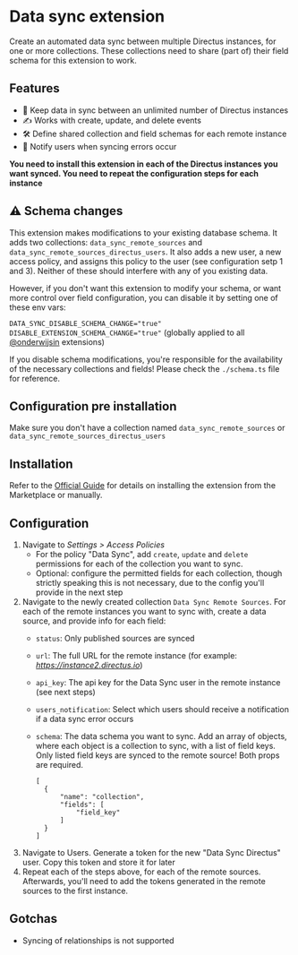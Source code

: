 # Data sync extension
Create an automated data sync between multiple Directus instances, for one or more collections. These collections need to share (part of) their field schema for this extension to work.

## Features
- 🔄 Keep data in sync between an unlimited number of Directus instances
- ✍️ Works with create, update, and delete events
- 🛠 Define shared collection and field schemas for each remote instance
- 🚨 Notify users when syncing errors occur

**You need to install this extension in each of the Directus instances you want synced. You need to repeat the configuration steps for each instance**

## ⚠️ Schema changes
This extension makes modifications to your existing database schema. It adds two collections: `data_sync_remote_sources` and `data_sync_remote_sources_directus_users`. It also adds a new user, a new access policy, and assigns this policy to the user (see configuration setp 1 and 3). Neither of these should interfere with any of you existing data.

However, if you don't want this extension to modify your schema, or want more control over field configuration, you can disable it by setting one of these env vars:

`DATA_SYNC_DISABLE_SCHEMA_CHANGE="true"`   
`DISABLE_EXTENSION_SCHEMA_CHANGE="true"` (globally applied to all [@onderwijsin](https://github.com/onderwijsin/directus-extensions/tree/feat/cache-flush) extensions)   
   
If you disable schema modifications, you're responsible for the availability of the necessary collections and fields! Please check the `./schema.ts` file for reference.

## Configuration pre installation
Make sure you don't have a collection named `data_sync_remote_sources` or `data_sync_remote_sources_directus_users`

## Installation
Refer to the [Official Guide](https://docs.directus.io/extensions/installing-extensions.html) for details on installing the extension from the Marketplace or manually.

## Configuration
1. Navigate to _Settings > Access Policies_
   - For the policy "Data Sync", add `create`, `update` and `delete` permissions for each of the collection you want to sync.
   - Optional: configure the permitted fields for each collection, though strictly speaking this is not necessary, due to the config you'll provide in the next step
2. Navigate to the newly created collection `Data Sync Remote Sources`. For each of the remote instances you want to sync with, create a data source, and provide info for each field:
      - `status`: Only published sources are synced
      - `url`: The full URL for the remote instance (for example: _https://instance2.directus.io_)
      - `api_key`: The api key for the Data Sync user in the remote instance (see next steps)
      - `users_notification`: Select which users should receive a notification if a data sync error occurs
      - `schema`: The data schema you want to sync. Add an array of objects, where each object is a collection to sync, with a list of field keys. Only listed field keys are synced to the remote source! Both props are required.
          
        ```
        [
          {
              "name": "collection",
              "fields": [
                  "field_key"
              ]
          }
        ]
        ```
3. Navigate to Users. Generate a token for the new "Data Sync Directus" user. Copy this token and store it for later
4. Repeat each of the steps above, for each of the remote sources. Afterwards, you'll need to add the tokens generated in the remote sources to the first instance.

## Gotchas
- Syncing of relationships is not supported
